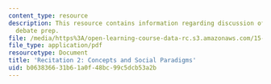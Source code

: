 ```yaml
---
content_type: resource
description: This resource contains information regarding discussion of paradigms;
  debate prep.
file: /media/https%3A/open-learning-course-data-rc.s3.amazonaws.com/15-031j-energy-decisions-markets-and-policies-spring-2012/b063836631b61a0f48bc99c5dcb53a2b_MIT15_031JS12_rec2.pdf
file_type: application/pdf
resourcetype: Document
title: 'Recitation 2: Concepts and Social Paradigms'
uid: b0638366-31b6-1a0f-48bc-99c5dcb53a2b
---
```

